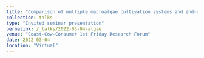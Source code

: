 ```yaml
---
title: "Comparison of multiple macroalgae cultivation systems and end‑use strategies based upon life cycle assessment"
collection: talks
type: "Invited seminar presentation"
permalink: /_talks/2022-03-04-algae
venue: "Coast‑Cow‑Consumer 1st Friday Research Forum"
date: 2022-03-04
location: "Virtual"
---
```


